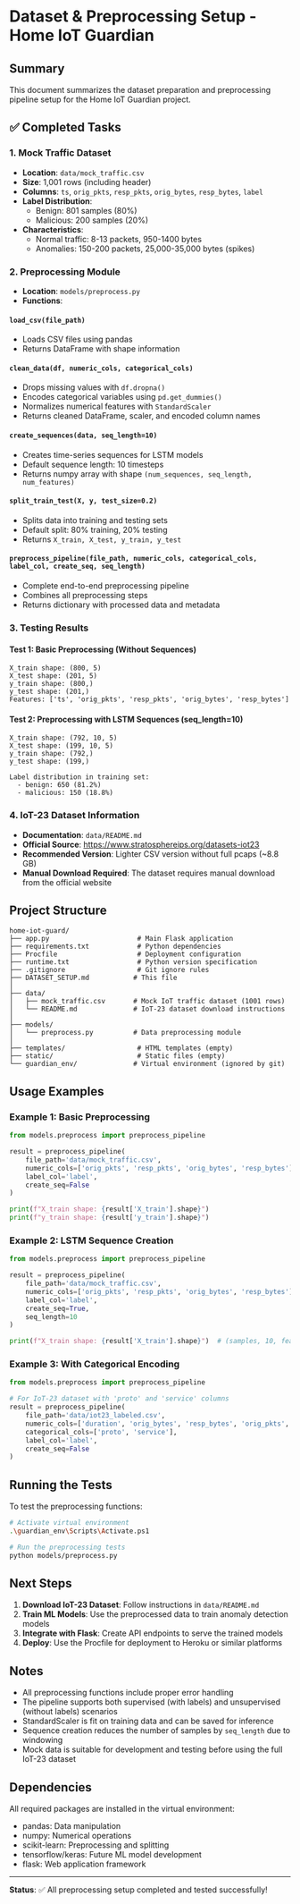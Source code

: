 # Dataset & Preprocessing Setup - Home IoT Guardian

## Summary

This document summarizes the dataset preparation and preprocessing pipeline setup for the Home IoT Guardian project.

## ✅ Completed Tasks

### 1. Mock Traffic Dataset
- **Location**: `data/mock_traffic.csv`
- **Size**: 1,001 rows (including header)
- **Columns**: `ts`, `orig_pkts`, `resp_pkts`, `orig_bytes`, `resp_bytes`, `label`
- **Label Distribution**:
  - Benign: 801 samples (80%)
  - Malicious: 200 samples (20%)
- **Characteristics**: 
  - Normal traffic: 8-13 packets, 950-1400 bytes
  - Anomalies: 150-200 packets, 25,000-35,000 bytes (spikes)

### 2. Preprocessing Module
- **Location**: `models/preprocess.py`
- **Functions**:

#### `load_csv(file_path)`
- Loads CSV files using pandas
- Returns DataFrame with shape information

#### `clean_data(df, numeric_cols, categorical_cols)`
- Drops missing values with `df.dropna()`
- Encodes categorical variables using `pd.get_dummies()`
- Normalizes numerical features with `StandardScaler`
- Returns cleaned DataFrame, scaler, and encoded column names

#### `create_sequences(data, seq_length=10)`
- Creates time-series sequences for LSTM models
- Default sequence length: 10 timesteps
- Returns numpy array with shape `(num_sequences, seq_length, num_features)`

#### `split_train_test(X, y, test_size=0.2)`
- Splits data into training and testing sets
- Default split: 80% training, 20% testing
- Returns `X_train, X_test, y_train, y_test`

#### `preprocess_pipeline(file_path, numeric_cols, categorical_cols, label_col, create_seq, seq_length)`
- Complete end-to-end preprocessing pipeline
- Combines all preprocessing steps
- Returns dictionary with processed data and metadata

### 3. Testing Results

#### Test 1: Basic Preprocessing (Without Sequences)
```
X_train shape: (800, 5)
X_test shape: (201, 5)
y_train shape: (800,)
y_test shape: (201,)
Features: ['ts', 'orig_pkts', 'resp_pkts', 'orig_bytes', 'resp_bytes']
```

#### Test 2: Preprocessing with LSTM Sequences (seq_length=10)
```
X_train shape: (792, 10, 5)
X_test shape: (199, 10, 5)
y_train shape: (792,)
y_test shape: (199,)

Label distribution in training set:
  - benign: 650 (81.2%)
  - malicious: 150 (18.8%)
```

### 4. IoT-23 Dataset Information
- **Documentation**: `data/README.md`
- **Official Source**: https://www.stratosphereips.org/datasets-iot23
- **Recommended Version**: Lighter CSV version without full pcaps (~8.8 GB)
- **Manual Download Required**: The dataset requires manual download from the official website

## Project Structure

```
home-iot-guard/
├── app.py                      # Main Flask application
├── requirements.txt            # Python dependencies
├── Procfile                    # Deployment configuration
├── runtime.txt                 # Python version specification
├── .gitignore                  # Git ignore rules
├── DATASET_SETUP.md           # This file
│
├── data/
│   ├── mock_traffic.csv       # Mock IoT traffic dataset (1001 rows)
│   └── README.md              # IoT-23 dataset download instructions
│
├── models/
│   └── preprocess.py          # Data preprocessing module
│
├── templates/                  # HTML templates (empty)
├── static/                     # Static files (empty)
└── guardian_env/              # Virtual environment (ignored by git)
```

## Usage Examples

### Example 1: Basic Preprocessing
```python
from models.preprocess import preprocess_pipeline

result = preprocess_pipeline(
    file_path='data/mock_traffic.csv',
    numeric_cols=['orig_pkts', 'resp_pkts', 'orig_bytes', 'resp_bytes'],
    label_col='label',
    create_seq=False
)

print(f"X_train shape: {result['X_train'].shape}")
print(f"y_train shape: {result['y_train'].shape}")
```

### Example 2: LSTM Sequence Creation
```python
from models.preprocess import preprocess_pipeline

result = preprocess_pipeline(
    file_path='data/mock_traffic.csv',
    numeric_cols=['orig_pkts', 'resp_pkts', 'orig_bytes', 'resp_bytes'],
    label_col='label',
    create_seq=True,
    seq_length=10
)

print(f"X_train shape: {result['X_train'].shape}")  # (samples, 10, features)
```

### Example 3: With Categorical Encoding
```python
from models.preprocess import preprocess_pipeline

# For IoT-23 dataset with 'proto' and 'service' columns
result = preprocess_pipeline(
    file_path='data/iot23_labeled.csv',
    numeric_cols=['duration', 'orig_bytes', 'resp_bytes', 'orig_pkts', 'resp_pkts'],
    categorical_cols=['proto', 'service'],
    label_col='label',
    create_seq=False
)
```

## Running the Tests

To test the preprocessing functions:

```bash
# Activate virtual environment
.\guardian_env\Scripts\Activate.ps1

# Run the preprocessing tests
python models/preprocess.py
```

## Next Steps

1. **Download IoT-23 Dataset**: Follow instructions in `data/README.md`
2. **Train ML Models**: Use the preprocessed data to train anomaly detection models
3. **Integrate with Flask**: Create API endpoints to serve the trained models
4. **Deploy**: Use the Procfile for deployment to Heroku or similar platforms

## Notes

- All preprocessing functions include proper error handling
- The pipeline supports both supervised (with labels) and unsupervised (without labels) scenarios
- StandardScaler is fit on training data and can be saved for inference
- Sequence creation reduces the number of samples by `seq_length` due to windowing
- Mock data is suitable for development and testing before using the full IoT-23 dataset

## Dependencies

All required packages are installed in the virtual environment:
- pandas: Data manipulation
- numpy: Numerical operations
- scikit-learn: Preprocessing and splitting
- tensorflow/keras: Future ML model development
- flask: Web application framework

---

**Status**: ✅ All preprocessing setup completed and tested successfully!

